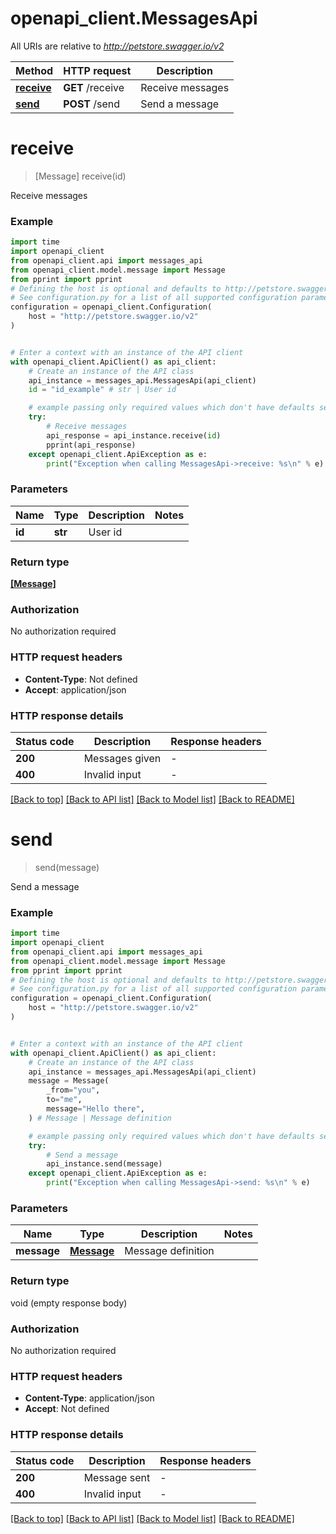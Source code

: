 # openapi_client.MessagesApi

All URIs are relative to *http://petstore.swagger.io/v2*

Method | HTTP request | Description
------------- | ------------- | -------------
[**receive**](MessagesApi.md#receive) | **GET** /receive | Receive messages
[**send**](MessagesApi.md#send) | **POST** /send | Send a message


# **receive**
> [Message] receive(id)

Receive messages

### Example

```python
import time
import openapi_client
from openapi_client.api import messages_api
from openapi_client.model.message import Message
from pprint import pprint
# Defining the host is optional and defaults to http://petstore.swagger.io/v2
# See configuration.py for a list of all supported configuration parameters.
configuration = openapi_client.Configuration(
    host = "http://petstore.swagger.io/v2"
)


# Enter a context with an instance of the API client
with openapi_client.ApiClient() as api_client:
    # Create an instance of the API class
    api_instance = messages_api.MessagesApi(api_client)
    id = "id_example" # str | User id

    # example passing only required values which don't have defaults set
    try:
        # Receive messages
        api_response = api_instance.receive(id)
        pprint(api_response)
    except openapi_client.ApiException as e:
        print("Exception when calling MessagesApi->receive: %s\n" % e)
```


### Parameters

Name | Type | Description  | Notes
------------- | ------------- | ------------- | -------------
 **id** | **str**| User id |

### Return type

[**[Message]**](Message.md)

### Authorization

No authorization required

### HTTP request headers

 - **Content-Type**: Not defined
 - **Accept**: application/json


### HTTP response details
| Status code | Description | Response headers |
|-------------|-------------|------------------|
**200** | Messages given |  -  |
**400** | Invalid input |  -  |

[[Back to top]](#) [[Back to API list]](../README.md#documentation-for-api-endpoints) [[Back to Model list]](../README.md#documentation-for-models) [[Back to README]](../README.md)

# **send**
> send(message)

Send a message

### Example

```python
import time
import openapi_client
from openapi_client.api import messages_api
from openapi_client.model.message import Message
from pprint import pprint
# Defining the host is optional and defaults to http://petstore.swagger.io/v2
# See configuration.py for a list of all supported configuration parameters.
configuration = openapi_client.Configuration(
    host = "http://petstore.swagger.io/v2"
)


# Enter a context with an instance of the API client
with openapi_client.ApiClient() as api_client:
    # Create an instance of the API class
    api_instance = messages_api.MessagesApi(api_client)
    message = Message(
        _from="you",
        to="me",
        message="Hello there",
    ) # Message | Message definition

    # example passing only required values which don't have defaults set
    try:
        # Send a message
        api_instance.send(message)
    except openapi_client.ApiException as e:
        print("Exception when calling MessagesApi->send: %s\n" % e)
```


### Parameters

Name | Type | Description  | Notes
------------- | ------------- | ------------- | -------------
 **message** | [**Message**](Message.md)| Message definition |

### Return type

void (empty response body)

### Authorization

No authorization required

### HTTP request headers

 - **Content-Type**: application/json
 - **Accept**: Not defined


### HTTP response details
| Status code | Description | Response headers |
|-------------|-------------|------------------|
**200** | Message sent |  -  |
**400** | Invalid input |  -  |

[[Back to top]](#) [[Back to API list]](../README.md#documentation-for-api-endpoints) [[Back to Model list]](../README.md#documentation-for-models) [[Back to README]](../README.md)

